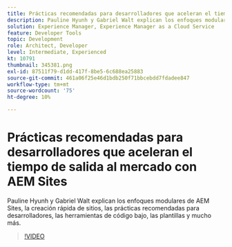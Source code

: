```yaml
---
title: Prácticas recomendadas para desarrolladores que aceleran el tiempo de salida al mercado
description: Pauline Hyunh y Gabriel Walt explican los enfoques modulares de AEM Sites, la creación rápida de sitios, las prácticas recomendadas... las prácticas recomendadas para desarrolladores, las herramientas de código bajo, las plantillas, etc. (Debe tener entre 60 y 160 caracteres, pero tiene 177)
solution: Experience Manager, Experience Manager as a Cloud Service
feature: Developer Tools
topic: Development
role: Architect, Developer
level: Intermediate, Experienced
kt: 10791
thumbnail: 345381.png
exl-id: 87511f79-d1dd-417f-8be5-6c688ea25883
source-git-commit: 461a06f25e46d1bdb250f71bbcebdd7fdadee847
workflow-type: tm+mt
source-wordcount: '75'
ht-degree: 10%

---
```



# Prácticas recomendadas para desarrolladores que aceleran el tiempo de salida al mercado con AEM Sites

Pauline Hyunh y Gabriel Walt explican los enfoques modulares de AEM Sites, la creación rápida de sitios, las prácticas recomendadas para desarrolladores, las herramientas de código bajo, las plantillas y mucho más.

>[!VIDEO](https://video.tv.adobe.com/v/345381/?quality=12&learn=on)
